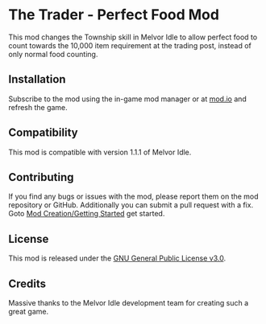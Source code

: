 # The Trader - Perfect Food Mod
This mod changes the Township skill in Melvor Idle to allow perfect food to count towards the 10,000 item requirement at the trading post, instead of only normal food counting.

## Installation
Subscribe to the mod using the in-game mod manager or at [mod.io](https://mod.io/g/melvoridle/m/the-trader-perfect-food-mod) and refresh the game.

## Compatibility
This mod is compatible with version 1.1.1 of Melvor Idle.

## Contributing
If you find any bugs or issues with the mod, please report them on the mod repository or GitHub. Additionally you can submit a pull request with a fix.
Goto [Mod Creation/Getting Started](https://wiki.melvoridle.com/w/Mod_Creation/Getting_Started) get started.

## License
This mod is released under the [GNU General Public License v3.0](https://github.com/minusnolldag/the-trader-perfect-food-mod/blob/main/LICENSE).

## Credits
Massive thanks to the Melvor Idle development team for creating such a great game.